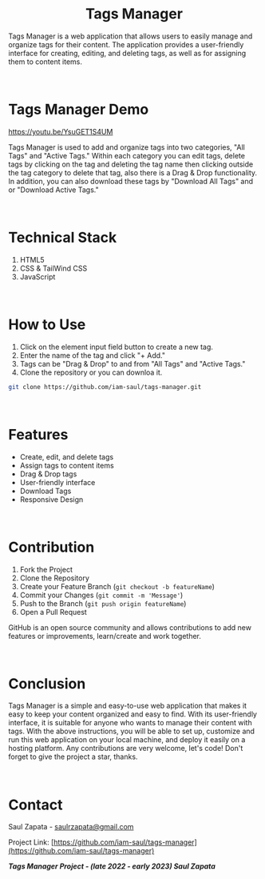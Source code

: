 <!--
*** Thank you for reading the Tags Manager README.md file.
*** Suggestion that would make this better or add/improve a feature please fork the repo and create a pull request.
*** Don't forget to give the project a star! Thanks!
-->

<div align="left">

**<h1 align="center">Tags Manager</h1>**

  <p align="left">Tags Manager is a web application that allows users to easily manage and organize tags for their content. The application provides a user-friendly interface for creating, editing, and deleting tags, as well as for assigning them to content items.
  </p>
</div>

 <br />

# Tags Manager Demo

https://youtu.be/YsuGET1S4UM

<div align="left">
<p>Tags Manager is used to add and organize tags into two categories, "All Tags" and "Active Tags." Within each category you can edit tags, delete tags by clicking on the tag and deleting the tag name then clicking outside the tag category to delete that tag, also there is a Drag & Drop functionality. In addition, you can also download these tags by "Download All Tags" and or "Download Active Tags."
</p>
</div>

<br />

# Technical Stack

1. HTML5
2. CSS & TailWind CSS
3. JavaScript

<br />

# How to Use

1. Click on the element input field button to create a new tag.
2. Enter the name of the tag and click "+ Add."
3. Tags can be "Drag & Drop" to and from "All Tags" and "Active Tags."
4. Clone the repository or you can downloa it.
   <br />

```sh
git clone https://github.com/iam-saul/tags-manager.git
```

<br />

# Features

- Create, edit, and delete tags
- Assign tags to content items
- Drag & Drop tags
- User-friendly interface
- Download Tags
- Responsive Design

<br />

# Contribution

1. Fork the Project
2. Clone the Repository
3. Create your Feature Branch (`git checkout -b featureName`)
4. Commit your Changes (`git commit -m 'Message'`)
5. Push to the Branch (`git push origin featureName`)
6. Open a Pull Request

<p align="left">
GitHub is an open source community and allows contributions to add new features or improvements, learn/create and work together.
</p>

<br />

# Conclusion

Tags Manager is a simple and easy-to-use web application that makes it easy to keep your content organized and easy to find. With its user-friendly interface, it is suitable for anyone who wants to manage their content with tags. With the above instructions, you will be able to set up, customize and run this web application on your local machine, and deploy it easily on a hosting platform. Any contributions are very welcome, let's code! Don't forget to give the project a star, thanks.

<br />

# Contact

Saul Zapata - saulrzapata@gmail.com

Project Link: [https://github.com/iam-saul/tags-manager](https://github.com/iam-saul/tags-manager)

**_Tags Manager Project - (late 2022 - early 2023) Saul Zapata_**
